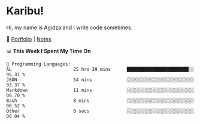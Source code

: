 # Karibu!
Hi, my name is Agidza and I write code sometimes.

🫧 [Portfolio](https://lynnagidza.github.io/) | [Notes](https://medium.com/me/stories/public)

<!--START_SECTION:waka-->
📊 **This Week I Spent My Time On** 

```text
💬 Programming Languages: 
AL                       25 hrs 29 mins      ███████████████████████░░   95.37 % 
JSON                     54 mins             ░░░░░░░░░░░░░░░░░░░░░░░░░   03.37 % 
Markdown                 11 mins             ░░░░░░░░░░░░░░░░░░░░░░░░░   00.70 % 
Bash                     8 mins              ░░░░░░░░░░░░░░░░░░░░░░░░░   00.52 % 
Other                    0 secs              ░░░░░░░░░░░░░░░░░░░░░░░░░   00.04 % 

```


<!--END_SECTION:waka-->
<!--#### 💟 **Digital Swag**
[![@agidza's Holopin board](https://holopin.me/agidza)](https://holopin.io/@agidza)
